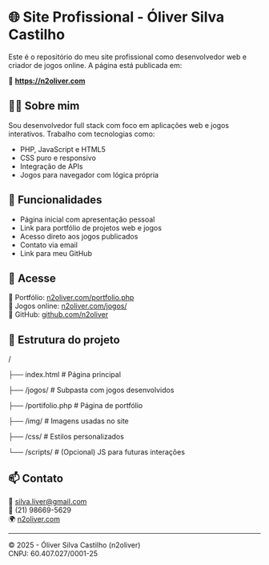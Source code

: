 # 🌐 Site Profissional - Óliver Silva Castilho

Este é o repositório do meu site profissional como desenvolvedor web e criador de jogos online. A página está publicada em:

🔗 **https://n2oliver.com**

## 🧑‍💻 Sobre mim

Sou desenvolvedor full stack com foco em aplicações web e jogos interativos. Trabalho com tecnologias como:

- PHP, JavaScript e HTML5
- CSS puro e responsivo
- Integração de APIs
- Jogos para navegador com lógica própria

## 📌 Funcionalidades

- Página inicial com apresentação pessoal
- Link para portfólio de projetos web e jogos
- Acesso direto aos jogos publicados
- Contato via email
- Link para meu GitHub

## 🚀 Acesse

🔹 Portfólio: [n2oliver.com/portfolio.php](https://n2oliver.com/portfolio.php)  
🔹 Jogos online: [n2oliver.com/jogos/](https://n2oliver.com/jogos/)  
🔹 GitHub: [github.com/n2oliver](https://github.com/n2oliver)

## 📁 Estrutura do projeto

/

├── index.html # Página principal

├── /jogos/ # Subpasta com jogos desenvolvidos

├── /portifolio.php # Página de portfólio

├── /img/ # Imagens usadas no site

├── /css/ # Estilos personalizados

└── /scripts/ # (Opcional) JS para futuras interações


## 📫 Contato

📧 silva.liver@gmail.com  
📱 (21) 98669-5629  
🌍 [n2oliver.com](https://n2oliver.com)

---

© 2025 - Óliver Silva Castilho (n2oliver)  
CNPJ: 60.407.027/0001-25  
